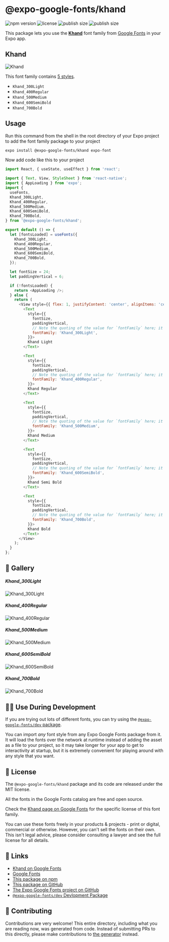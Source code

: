 # @expo-google-fonts/khand

![npm version](https://flat.badgen.net/npm/v/@expo-google-fonts/khand)
![license](https://flat.badgen.net/github/license/expo/google-fonts)
![publish size](https://flat.badgen.net/packagephobia/install/@expo-google-fonts/khand)
![publish size](https://flat.badgen.net/packagephobia/publish/@expo-google-fonts/khand)

This package lets you use the [**Khand**](https://fonts.google.com/specimen/Khand) font family from [Google Fonts](https://fonts.google.com/) in your Expo app.

## Khand

![Khand](./font-family.png)

This font family contains [5 styles](#-gallery).

- `Khand_300Light`
- `Khand_400Regular`
- `Khand_500Medium`
- `Khand_600SemiBold`
- `Khand_700Bold`

## Usage

Run this command from the shell in the root directory of your Expo project to add the font family package to your project
```sh
expo install @expo-google-fonts/khand expo-font
```

Now add code like this to your project
```js
import React, { useState, useEffect } from 'react';

import { Text, View, StyleSheet } from 'react-native';
import { AppLoading } from 'expo';
import {
  useFonts,
  Khand_300Light,
  Khand_400Regular,
  Khand_500Medium,
  Khand_600SemiBold,
  Khand_700Bold,
} from '@expo-google-fonts/khand';

export default () => {
  let [fontsLoaded] = useFonts({
    Khand_300Light,
    Khand_400Regular,
    Khand_500Medium,
    Khand_600SemiBold,
    Khand_700Bold,
  });

  let fontSize = 24;
  let paddingVertical = 6;

  if (!fontsLoaded) {
    return <AppLoading />;
  } else {
    return (
      <View style={{ flex: 1, justifyContent: 'center', alignItems: 'center' }}>
        <Text
          style={{
            fontSize,
            paddingVertical,
            // Note the quoting of the value for `fontFamily` here; it expects a string!
            fontFamily: 'Khand_300Light',
          }}>
          Khand Light
        </Text>

        <Text
          style={{
            fontSize,
            paddingVertical,
            // Note the quoting of the value for `fontFamily` here; it expects a string!
            fontFamily: 'Khand_400Regular',
          }}>
          Khand Regular
        </Text>

        <Text
          style={{
            fontSize,
            paddingVertical,
            // Note the quoting of the value for `fontFamily` here; it expects a string!
            fontFamily: 'Khand_500Medium',
          }}>
          Khand Medium
        </Text>

        <Text
          style={{
            fontSize,
            paddingVertical,
            // Note the quoting of the value for `fontFamily` here; it expects a string!
            fontFamily: 'Khand_600SemiBold',
          }}>
          Khand Semi Bold
        </Text>

        <Text
          style={{
            fontSize,
            paddingVertical,
            // Note the quoting of the value for `fontFamily` here; it expects a string!
            fontFamily: 'Khand_700Bold',
          }}>
          Khand Bold
        </Text>
      </View>
    );
  }
};

```

## 🔡 Gallery

##### Khand_300Light
![Khand_300Light](./Khand_300Light.ttf.png)

##### Khand_400Regular
![Khand_400Regular](./Khand_400Regular.ttf.png)

##### Khand_500Medium
![Khand_500Medium](./Khand_500Medium.ttf.png)

##### Khand_600SemiBold
![Khand_600SemiBold](./Khand_600SemiBold.ttf.png)

##### Khand_700Bold
![Khand_700Bold](./Khand_700Bold.ttf.png)


## 👩‍💻 Use During Development

If you are trying out lots of different fonts, you can try using the [`@expo-google-fonts/dev` package](https://github.com/expo/google-fonts/tree/master/font-packages/dev#readme).

You can import *any* font style from any Expo Google Fonts package from it. It will load the fonts
over the network at runtime instead of adding the asset as a file to your project, so it may take longer
for your app to get to interactivity at startup, but it is extremely convenient
for playing around with any style that you want.

## 📖 License

The `@expo-google-fonts/khand` package and its code are released under the MIT license.

All the fonts in the Google Fonts catalog are free and open source.

Check the [Khand page on Google Fonts](https://fonts.google.com/specimen/Khand) for the specific license of this font family.

You can use these fonts freely in your products & projects - print or digital, commercial or otherwise. However, you can't sell the fonts on their own. This isn't legal advice, please consider consulting a lawyer and see the full license for all details.

## 🔗 Links

- [Khand on Google Fonts](https://fonts.google.com/specimen/Khand)
- [Google Fonts](https://fonts.google.com/)
- [This package on npm](https://www.npmjs.com/package/@expo-google-fonts/khand)
- [This package on GitHub](https://github.com/expo/google-fonts/tree/master/font-packages/khand)
- [The Expo Google Fonts project on GitHub](https://github.com/expo/google-fonts)
- [`@expo-google-fonts/dev` Devlopment Package](https://github.com/expo/google-fonts/tree/master/font-packages/dev)

## 🤝 Contributing

Contributions are very welcome! This entire directory, including what you are reading now, was generated from code. Instead of submitting PRs to this directly, please make contributions to [the generator](https://github.com/expo/google-fonts/tree/master/packages/generator) instead.
